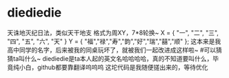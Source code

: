 # diediedie
天诛地灭纪日法，类似天干地支
格式为周XY，7*8轮换~
X = { "一", "二", "三", "四", "五", "六", "天" }
Y = { "福","禄","寿","韵","好","瑞","囍","顺" };
这本来是我高中同学的名字，后来被我的同桌玩坏了，就被我们一起改进成这样啦~
#可以猜猜ta叫什么~
diediedie是ta本人起的英文名哈哈哈哈，真的不知道要叫什么，毕竟纯小白，github都要靠翻译呜呜呜
这坨代码是我随便搓出来的，等待优化
